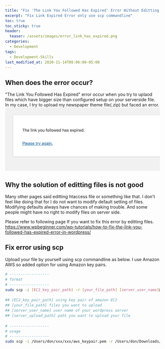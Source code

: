 ```yaml
---
title: "Fix 'The Link You Followed Has Expired' Error Without Editting Configuration Files"
excerpt: "Fix Link Expired Error only use scp commandline"
toc: true
toc_sticky: true
header:
  teaser: /assets/images/error_link_has_expired.png
categories:
  - Development
tags:
  - Development-Skills
last_modified_at: 2020-11-14T08:06:00-05:00
---
```


## When does the error occur?
"The Link You Followed Has Expired" error occur when you try to uplaod files which have bigger size than configured setup on your serverside file. 
In my case, I try to upload my newspaper theme file(.zip) but faced an error.
![error_link_has_expired](/assets/images/error_link_has_expired.png)


## Why the solution of editting files is not good
Many other pages said editting htaccess file or something like that. I don't feel like doing that for I do not want to modify default setting of files. Modifying defaults always have chances of making trouble. And some people might have no right to modify files on server side.  

Please refer to following page If you want to fix this error by editting files.  
https://www.wpbeginner.com/wp-tutorials/how-to-fix-the-link-you-followed-has-expired-error-in-wordpress/


## Fix error using scp
Upload your file by yourself using scp commandline as below. I use Amazon AWS so added option for using Amazon key pairs.
```bash
# ------------------
# format
# ------------------
sudo scp -i [EC2_key_pair_path] -r [your_file_path] [server_user_name]@[server_upload_path]

## [EC2_key_pair_path] using key pair of amazon EC2
## [your_file_path] files you want to upload
## [server_user_name] user name of your wordpress server
## [server_upload_path] paht you want to upload your file

# ------------------
# usage
# ------------------
sudo scp -i /Users/don/xxx/xxx/aws_keypair.pem -r /Users/don/Downloads/NewspaperTheme bitnami@11.111.111.110:/home/bitnami/apps/wordpress/htdocs/wp-content/themes/
```
